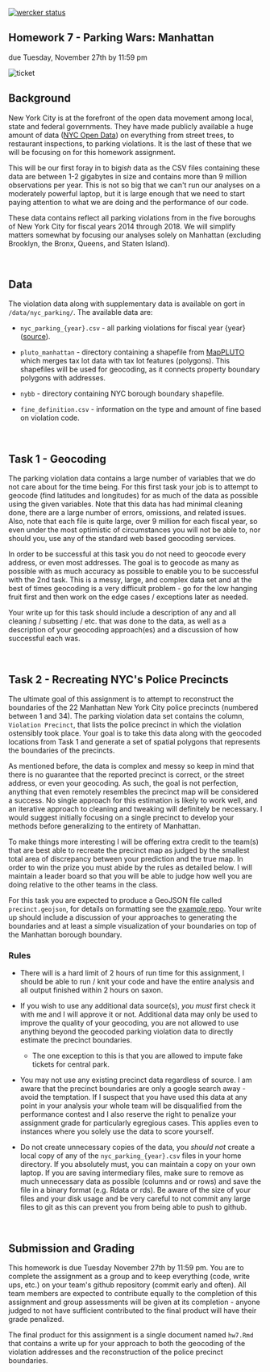 [![wercker status](https://app.wercker.com/status/de8fdba119fd6083a4bdea696ecc3fc6/s/master "wercker status")](https://app.wercker.com/project/byKey/de8fdba119fd6083a4bdea696ecc3fc6)

Homework 7 - Parking Wars: Manhattan
---
due Tuesday, November 27th by 11:59 pm

![ticket](nyc_parking_ticket.jpg/raw=true)

## Background

New York City is at the forefront of the open data movement among local, state and federal governments. They have made publicly available a huge amount of data ([NYC Open Data](https://nycopendata.socrata.com/)) on everything from street trees, to restaurant inspections, to parking violations. It is the last of these that we will be focusing on for this homework assignment. 

This will be our first foray in to big*ish* data as the CSV files containing these data are between 1-2 gigabytes in size and contains more than 9 million observations per year. This is not so big that we can't run our analyses on a moderately powerful laptop, but it is large enough that we need to start paying attention to what we are doing and the performance of our code. 

These data contains reflect all parking violations from in the five boroughs of New York City for fiscal years 2014 through 2018. We will simplify matters somewhat by focusing our analyses solely on Manhattan (excluding Brooklyn, the Bronx, Queens, and Staten Island).

<br/>

## Data

The violation data along with supplementary data is available on gort in `/data/nyc_parking/`. The available data are:

* `nyc_parking_{year}.csv` - all parking violations for fiscal year {year} ([source](https://data.cityofnewyork.us/City-Government/Parking-Violations-Issued/jt7v-77mi)).

* `pluto_manhattan` - directory containing a shapefile from [MapPLUTO](http://www.nyc.gov/html/dcp/html/bytes/dwn_pluto_mappluto.shtml#mappluto) which merges tax lot data with tax lot features (polygons). This shapefiles will be used for geocoding, as it connects property boundary polygons with addresses.

* `nybb` - directory containing NYC borough boundary shapefile.

* `fine_definition.csv` - information on the type and amount of fine based on violation code.

<br/>

## Task 1 - Geocoding

The parking violation data contains a large number of variables that we do not care about for the time being. For this first task your job is to attempt to geocode (find latitudes and longitudes) for as much of the data as possible using the given variables. Note that this data has had minimal cleaning done, there are a large number of errors, omissions, and related issues. Also, note that each file is quite large, over 9 million for each fiscal year, so even under the most optimistic of circumstances you will not be able to, nor should you, use any of the standard web based geocoding services.

In order to be successful at this task you do not need to geocode every address, or even most addresses. The goal is to geocode as many as possible with as much accuracy as possible to enable you to be successful with the 2nd task. This is a messy, large, and complex data set and at the best of times geocoding is a very difficult problem - go for the low hanging fruit first and then work on the edge cases / exceptions later as needed.

Your write up for this task should include a description of any and all cleaning / subsetting / etc. that was done to the data, as well as a description of your geocoding approach(es) and a discussion of how successful each was. 

<br/>

## Task 2 - Recreating NYC's Police Precincts

The ultimate goal of this assignment is to attempt to reconstruct the boundaries of the 22 Manhattan New York City police precincts (numbered between 1 and 34). The parking violation data set contains the column, `Violation Precinct`, that lists the police precinct in which the violation ostensibly took place. Your goal is to take this data along with the geocoded locations from Task 1 and generate a set of spatial polygons that represents the boundaries of the precincts.

As mentioned before, the data is complex and messy so keep in mind that there is no guarantee that the reported precinct is correct, or the street address, or even your geocoding. As such, the goal is not perfection, anything that even remotely resembles the precinct map will be considered a success. No single approach for this estimation is likely to work well, and an iterative approach to cleaning and tweaking will definitely be necessary. I would suggest initially focusing on a single precinct to develop your methods before generalizing to the entirety of Manhattan. 

To make things more interesting I will be offering extra credit to the team(s) that are best able to recreate the precinct map as judged by the smallest total area of discrepancy between your prediction and the true map. In order to win the prize you must abide by the rules as detailed below. I will maintain a leader board so that you will be able to judge how well you are doing relative to the other teams in the class.

For this task you are expected to produce a GeoJSON file called `precinct.geojson`, for details on formatting see the [example repo](https://github.com/Sta623-Fa18/hw7). Your write up should include a discussion of your approaches to generating the boundaries and at least a simple visualization of your boundaries on top of the Manhattan borough boundary.



### Rules

* There will is a hard limit of 2 hours of run time for this assignment, I should be able to run / knit your code and have the entire analysis and all output finished within 2 hours on saxon.

* If you wish to use any additional data source(s), *you must* first check it with me and I will approve it or not. Additional data may only be used to improve the quality of your geocoding, you are not allowed to use anything beyond the geocoded parking violation data to directly estimate the precinct boundaries.

  * The one exception to this is that you are allowed to impute fake tickets for central park.

* You may not use any existing precinct data regardless of source. I am aware that the precinct boundaries are only a google search away - avoid the temptation. If I suspect that you have used this data at any point in your analysis your whole team will be disqualified from the performance contest and I also reserve the right to penalize your assignment grade for particularly egregious cases. This applies even to instances where you solely use the data to score yourself.

* Do not create unnecessary copies of the data, you *should not* create a local copy of any of the   `nyc_parking_{year}.csv` files in your home directory. If you absolutely must, you can maintain a copy on your own laptop. If you are saving intermediary files, make sure to remove as much unnecessary data as possible (columns and or rows) and save the file in a binary format (e.g. Rdata or rds). Be aware of the size of your files and your disk usage and be very careful to not commit any large files to git as this can prevent you from being able to push to github.

<br/>

## Submission and Grading

This homework is due Tuesday November 27th  by 11:59 pm. You are to complete the assignment as a group and to keep everything (code, write ups, etc.) on your team's github repository (commit early and often). All team members are expected to contribute equally to the completion of this assignment and group assessments will be given at its completion - anyone judged to not have sufficient contributed to the final product will have their grade penalized. 

The final product for this assignment is a single document named `hw7.Rmd` that contains a write up for your approach to both the geocoding of the violation addresses and the reconstruction of the police precinct boundaries.

<br/>
